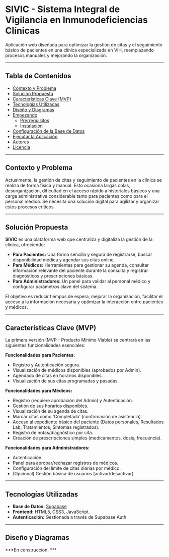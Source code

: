 # SIVIC - Sistema Integral de Vigilancia en Inmunodeficiencias Clínicas

Aplicación web diseñada para optimizar la gestión de citas y el seguimiento básico de pacientes en una clínica especializada en VIH, reemplazando procesos manuales y mejorando la organización.

---

## Tabla de Contenidos

*   [Contexto y Problema](#contexto-y-problema)
*   [Solución Propuesta](#solución-propuesta)
*   [Características Clave (MVP)](#características-clave-mvp)
*   [Tecnologías Utilizadas](#tecnologías-utilizadas)
*   [Diseño y Diagramas](#diseño-y-diagramas)
*   [Empezando](#empezando)
    *   [Prerrequisitos](#prerrequisitos)
    *   [Instalación](#instalación)
*   [Configuración de la Base de Datos](#configuración-de-la-base-de-datos)
*   [Ejecutar la Aplicación](#ejecutar-la-aplicación)
*   [Autores](#autores)
*   [Licencia](#licencia)

---

## Contexto y Problema

Actualmente, la gestión de citas y seguimiento de pacientes en la clínica se realiza de forma física y manual. Esto ocasiona largas colas, desorganización, dificultad en el acceso rápido a historiales básicos y una carga administrativa considerable tanto para pacientes como para el personal médico. Se necesita una solución digital para agilizar y organizar estos procesos críticos.

---

## Solución Propuesta

**SIVIC** es una plataforma web que centraliza y digitaliza la gestión de la clínica, ofreciendo:

*   **Para Pacientes:** Una forma sencilla y segura de registrarse, buscar disponibilidad médica y agendar sus citas online.
*   **Para Médicos:** Herramientas para gestionar su agenda, consultar información relevante del paciente durante la consulta y registrar diagnósticos y prescripciones básicas.
*   **Para Administradores:** Un panel para validar al personal médico y configurar parámetros clave del sistema.

El objetivo es reducir tiempos de espera, mejorar la organización, facilitar el acceso a la información necesaria y optimizar la interacción entre pacientes y médicos.

---

## Características Clave (MVP)

La primera versión (MVP - Producto Mínimo Viable) se centrará en las siguientes funcionalidades esenciales:

**Funcionalidades para Pacientes:**
*   Registro y Autenticación segura.
*   Visualización de médicos disponibles (aprobados por Admin).
*   Agendado de citas en horarios disponibles.
*   Visualización de sus citas programadas y pasadas.

**Funcionalidades para Médicos:**
*   Registro (requiere aprobación del Admin) y Autenticación.
*   Gestión de sus horarios disponibles.
*   Visualización de su agenda de citas.
*   Marcar citas como 'Completada' (confirmación de asistencia).
*   Acceso al expediente básico del paciente (Datos personales, Resultados Lab, Tratamientos, Síntomas registrados).
*   Registro de notas/diagnóstico por cita.
*   Creación de prescripciones simples (medicamentos, dosis, frecuencia).

**Funcionalidades para Administradores:**
*   Autenticación.
*   Panel para aprobar/rechazar registros de médicos.
*   Configuración del límite de citas diarias por médico.
*   (Opcional) Gestión básica de usuarios (activar/desactivar).

---

## Tecnologías Utilizadas

*   **Base de Datos:** [Supabase](https://supabase.com/)
*   **Frontend:** HTML5, CSS3, JavaScript.
*   **Autenticación:** Gestionada a través de Supabase Auth.

---

## Diseño y Diagramas

***En construccion. ***